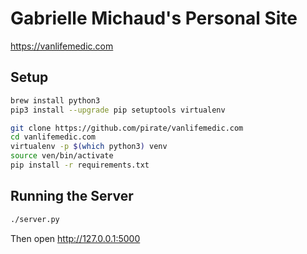 # Gabrielle Michaud's Personal Site

https://vanlifemedic.com

## Setup

```bash
brew install python3
pip3 install --upgrade pip setuptools virtualenv

git clone https://github.com/pirate/vanlifemedic.com
cd vanlifemedic.com
virtualenv -p $(which python3) venv
source ven/bin/activate
pip install -r requirements.txt
```


## Running the Server

```bash
./server.py
```

Then open http://127.0.0.1:5000